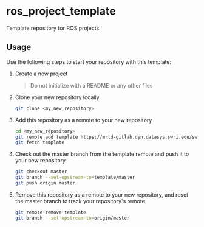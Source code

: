 # ros_project_template

Template repository for ROS projects

## Usage
Use the following steps to start your repository with this template:

1. Create a new project
    > Do not initialize with a README or any other files
1. Clone your new repository locally
    ```bash
    git clone <my_new_repository>
    ```
1. Add this repository as a remote to your new repository
    ```bash
    cd <my_new_repository>
    git remote add template https://mrtd-gitlab.dyn.datasys.swri.edu/swri/templates/ros_project_template.git
    git fetch template
    ```
1. Check out the master branch from the template remote and push it to your new repository
    ```bash
    git checkout master
    git branch --set-upstream-to=template/master
    git push origin master
    ```
1. Remove this repository as a remote to your new repository, and reset the master branch to track your repository's remote
    ```bash
    git remote remove template
    git branch --set-upstream-to=origin/master
    ```

